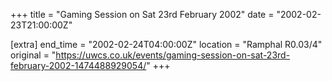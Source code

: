 +++
title = "Gaming Session on Sat 23rd February 2002"
date = "2002-02-23T21:00:00Z"

[extra]
end_time = "2002-02-24T04:00:00Z"
location = "Ramphal R0.03/4"
original = "https://uwcs.co.uk/events/gaming-session-on-sat-23rd-february-2002-1474488929054/"
+++



